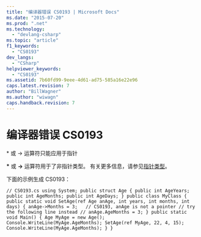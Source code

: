 ```yaml
---
title: "编译器错误 CS0193 | Microsoft Docs"
ms.date: "2015-07-20"
ms.prod: ".net"
ms.technology: 
  - "devlang-csharp"
ms.topic: "article"
f1_keywords: 
  - "CS0193"
dev_langs: 
  - "CSharp"
helpviewer_keywords: 
  - "CS0193"
ms.assetid: 7b60fd99-9eee-4d61-ad75-585a16e22e96
caps.latest.revision: 7
author: "BillWagner"
ms.author: "wiwagn"
caps.handback.revision: 7
---
```

# 编译器错误 CS0193
\* 或 \-\> 运算符只能应用于指针  
  
 **\*** 或 **\-\>** 运算符用于了非指针类型。 有关更多信息，请参见[指针类型](../../csharp/programming-guide/unsafe-code-pointers/pointer-types.md)。  
  
 下面的示例生成 CS0193：  
  
```  
// CS0193.cs using System; public struct Age { public int AgeYears; public int AgeMonths; public int AgeDays; } public class MyClass { public static void SetAge(ref Age anAge, int years, int months, int days) { anAge->Months = 3;   // CS0193, anAge is not a pointer // try the following line instead // anAge.AgeMonths = 3; } public static void Main() { Age MyAge = new Age(); Console.WriteLine(MyAge.AgeMonths); SetAge(ref MyAge, 22, 4, 15); Console.WriteLine(MyAge.AgeMonths); } }  
```